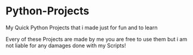 # Python-Projects
My Quick Python Projects that i made just for fun and to learn

Every of these Projects are made by me you are free to use them but i am not liable for any damages done with my Scripts!
